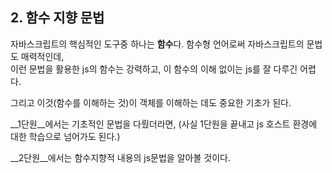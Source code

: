 ## 2. 함수 지향 문법

자바스크립트의 핵심적인 도구중 하나는 **함수**다. 함수형 언어로써 자바스크립트의 문법도 매력적인데,   
이런 문법을 활용한 js의 함수는 강력하고, 이 함수의 이해 없이는 js를 잘 다루긴 어렵다.  

그리고 이것(함수를 이해하는 것)이 객체를 이해하는 데도 중요한 기초가 된다.  

__1단원__에서는 기초적인 문법을 다뤘더라면, (사실 1단원을 끝내고 js 호스트 환경에 대한 학습으로 넘어가도 된다.)

__2단원__에서는 함수지향적 내용의 js문법을 알아볼 것이다.
